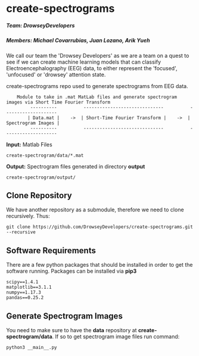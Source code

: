 # create-spectrograms
##### Team: DrowseyDevelopers
##### Members: Michael Covarrubias, Juan Lozano, Arik Yueh

We call our team the 'Drowsey Developers' as we are a team on a quest
to see if we can create machine learning models that can classify
Electroencephalography (EEG) data, to either represent the
'focused', 'unfocused' or 'drowsey' attention state.


create-spectrograms repo used to generate spectrograms from EEG data.
```
    Module to take in .mat MatLab files and generate spectrogram images via Short Time Fourier Transform
         ----------          ------------------------------          --------------------
        | Data.mat |    ->  | Short-Time Fourier Transform |    ->  | Spectrogram Images |
         ----------          ------------------------------          --------------------
```

**Input:** Matlab Files
```
create-spectrogram/data/*.mat
```

**Output:** Spectrogram files generated in directory **output**
```
create-spectrogram/output/
```

## Clone Repository
We have another repository as a submodule, therefore we need to clone
recursively. Thus:
```
git clone https://github.com/DrowseyDevelopers/create-spectrograms.git --recursive
```

## Software Requirements
There are a few python packages that should be installed in order to get
the software running. Packages can be installed via **pip3**
```
scipy==1.4.1
matplotlib==3.1.1
numpy==1.17.3
pandas==0.25.2
```

## Generate Spectrogram Images
You need to make sure to have the **data** repository at **create-spectrogram/data**.
If so to get spectrogram image files run command:
```
python3 __main__.py
```

